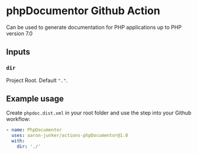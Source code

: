 # phpDocumentor Github Action

Can be used to generate documentation for PHP applications up to PHP version 7.0

## Inputs

### `dir`

Project Root. Default `"."`.

## Example usage

Create `phpdoc.dist.xml` in your root folder and use the step into your Github workflow:

```yaml
- name: PhpDocumentor
  uses: aaron-junker/actions-phpDocumentor@1.0
  with:
    dir: './'
```
